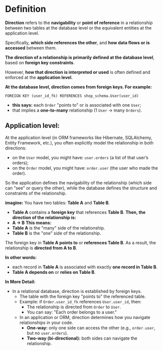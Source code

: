 # Definition
**Direction** refers to the **navigability** or **point of reference** in a relationship between two tables
at the database level or the equivalent entities at the application level.

Specifically, **which side references the other**, and **how data flows or is accessed** between them.


**The direction of a relationship is primarily defined at the database level**, based on **foreign key constraints**.

However, **how that direction is interpreted or used** is often defined and enforced at the **application level**.


**At the database level, direction comes from foreign keys. For example:**
```
FOREIGN KEY (user_id_fk) REFERENCES shop_schema.User(user_id)
```
- **this says:** each `Order` "points to" or is associated with one `User`;
- that implies a **one-to-many** relationship (1 `User` → many `Orders`).

## Application level:
At the application level (in ORM frameworks like Hibernate, SQLAlchemy, Entity Framework, etc.),
you often explicitly model the relationship in both directions:
- on the `User` model, you might have: `user.orders` (a list of that user’s orders);
- on the `Order` model, you might have: `order.user` (the user who made the order).

So the application defines the navigability of the relationship (which side can "see" or
query the other), while the database defines the structure and constraints of the relationship.

**imagine:**
You have two tables: **Table A** and **Table B**.
  - **Table A** contains a **foreign key** that references **Table B**.
**Then, the direction of the relationship is:**
  - **A → B**
**This means:**
  - **Table A** is the "many" side of the relationship.
  - **Table B** is the "one" side of the relationship.

The foreign key in **Table A points to** or **references Table B**.
As a result, the relationship is **directed from A to B**.

**In other words:**
- each record in **Table A** is associated with exactly **one record in Table B**.
- **Table A depends on** or **relies on Table B**.

**In More Detail:**
- In a relational database, direction is established by foreign keys.
  - The table with the foreign key "points to" the referenced table.
  - Example: if `Order.user_id_fk` references `User.user_id`, then:
    - The relationship is directed from `Order` to `User`.
    - You can say: "Each order belongs to a user."
  - In an application or ORM, direction determines how you navigate relationships in your code.
    - **One-way:** only one side can access the other (e.g., `order.user`, but no `user.orders`).
    - **Two-way (bi-directional):** both sides can navigate the relationship.
